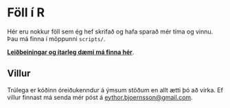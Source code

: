# Föll í R

Hér eru nokkur föll sem ég hef skrifað og hafa sparað mér tíma og vinnu. Þau má finna í möppunni `scripts/`.

[**Leiðbeiningar og ítarleg dæmi má finna hér**](https://bookdown.org/eythorbj/Rfunctions/).

## Villur
Trúlega er kóðinn óreiðukenndur á ýmsum stöðum en allt ætti þó að virka. Ef villur finnast má senda mér póst á eythor.bjoernsson@gmail.com.